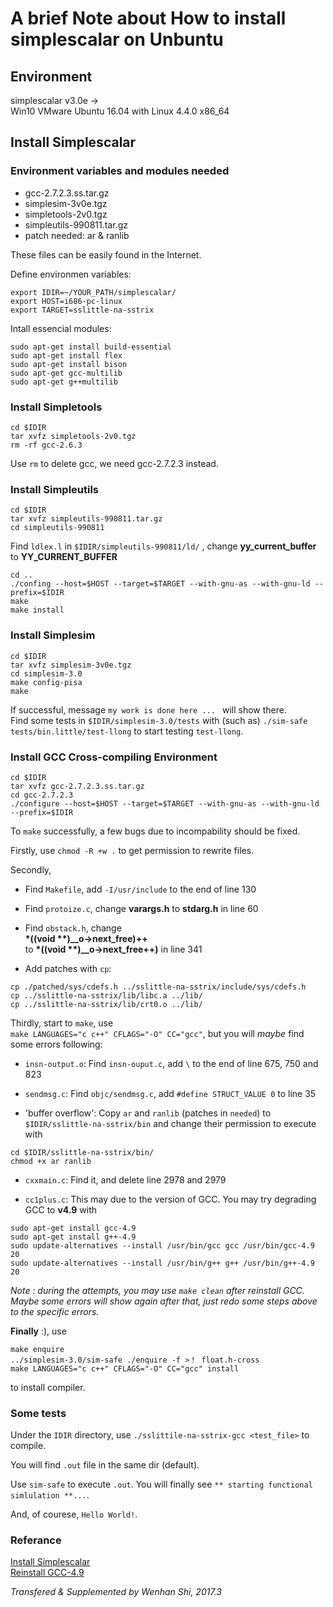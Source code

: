 # A brief Note about How to install simplescalar on Unbuntu

## Environment

simplescalar v3.0e ->  
Win10 VMware Ubuntu 16.04 with Linux 4.4.0 x86_64

## Install Simplescalar

### Environment variables and modules needed

- gcc-2.7.2.3.ss.tar.gz
- simplesim-3v0e.tgz
- simpletools-2v0.tgz
- simpleutils-990811.tar.gz
- patch needed: ar & ranlib

These files can be easily found in the Internet.  

Define environmen variables:

```
export IDIR=~/YOUR_PATH/simplescalar/
export HOST=i686-pc-linux
export TARGET=sslittle-na-sstrix
```
Intall essencial modules:
```
sudo apt-get install build-essential
sudo apt-get install flex
sudo apt-get install bison
sudo apt-get gcc-multilib
sudo apt-get g++multilib
```
### Install Simpletools
```
cd $IDIR
tar xvfz simpletools-2v0.tgz
rm -rf gcc-2.6.3
```
Use `rm` to delete gcc, we need gcc-2.7.2.3 instead.

### Install Simpleutils
```
cd $IDIR
tar xvfz simpleutils-990811.tar.gz
cd simpleutils-990811
```
Find `ldlex.l` in `$IDIR/simpleutils-990811/ld/`
, change __yy_current_buffer__ to __YY_CURRENT_BUFFER__  
```
cd ..
./confing --host=$HOST --target=$TARGET --with-gnu-as --with-gnu-ld --prefix=$IDIR
make
make install
```

### Install Simplesim
```
cd $IDIR
tar xvfz simplesim-3v0e.tgz
cd simplesim-3.0
make config-pisa
make
```
If successful, message `my work is done here ... ` will show there.  
Find some tests in `$IDIR/simplesim-3.0/tests` with (such as) `./sim-safe tests/bin.little/test-llong` to start testing `test-llong`.  

### Install GCC Cross-compiling Environment
```
cd $IDIR
tar xvfz gcc-2.7.2.3.ss.tar.gz
cd gcc-2.7.2.3
./configure --host=$HOST --target=$TARGET --with-gnu-as --with-gnu-ld --prefix=$IDIR
```
To `make` successfully, a few bugs due to incompability should be fixed.

Firstly, use `chmod -R +w .` to get permission to rewrite files.

Secondly,  
- Find `Makefile`, add `-I/usr/include` to the end of line 130

- Find `protoize.c`, change __varargs.h__ to __stdarg.h__ in line 60

- Find `obstack.h`, change  
 __\*((void **)\_\_o->next_free)++__  
to __\*((void **)\_\_o->next_free++)__ in line 341

- Add patches with `cp`:
```
cp ./patched/sys/cdefs.h ../sslittle-na-sstrix/include/sys/cdefs.h
cp ../sslittle-na-sstrix/lib/libc.a ../lib/
cp ../sslittle-na-sstrix/lib/crt0.o ../lib/
```

Thirdly, start to `make`, use  
`make LANGUAGES="c c++" CFLAGS="-O" CC="gcc"`, but you will _maybe_ find some errors following:

- `insn-output.o`: Find `insn-ouput.c`, add `\` to the end of line 675, 750 and 823

- `sendmsg.c`: Find `objc/sendmsg.c`, add `#define STRUCT_VALUE 0` to line 35

- 'buffer overflow': Copy `ar` and `ranlib` (patches in `needed`) to `$IDIR/sslittle-na-sstrix/bin` and change their permission to execute with  
```
cd $IDIR/sslittle-na-sstrix/bin/
chmod +x ar ranlib
```

- `cxxmain.c`: Find it, and delete line 2978 and 2979

- `cc1plus.c`: This may due to the version of GCC. You may try degrading GCC to __v4.9__ with  
```
sudo apt-get install gcc-4.9
sudo apt-get install g++-4.9
sudo update-alternatives --install /usr/bin/gcc gcc /usr/bin/gcc-4.9 20
sudo update-alternatives --install /usr/bin/g++ g++ /usr/bin/g++-4.9 20
```

_Note : during the attempts, you may use `make clean` after reinstall GCC. Maybe some errors will show again after that, just redo some steps above to the specific errors._

__Finally__ :), use
```
make enquire
../simplesim-3.0/sim-safe ./enquire -f >！ float.h-cross
make LANGUAGES="c c++" CFLAGS="-O" CC="gcc" install
```
to install compiler.

### Some tests
Under the `IDIR` directory, use `./sslittile-na-sstrix-gcc <test_file>` to compile.

You will find `.out` file in the same dir (default).

Use `sim-safe` to execute `.out`. You will finally see `** starting functional simlulation **...`.

And, of courese, `Hello World!`.

### Referance
[Install Simplescalar](http://www.cnblogs.com/blue163/p/4928394.html)  
[Reinstall GCC-4.9](http://www.cnblogs.com/darkknightzh/p/6194031.html)

_Transfered & Supplemented by Wenhan Shi, 2017.3_
